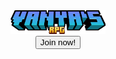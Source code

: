 <center><img src="minecraft_title.png" alt="Logo" class="center" width="30%" height="30%">
<center><button type="button" class="button">Join now!</button>
 
<body>
  <div class="header">
</body>
